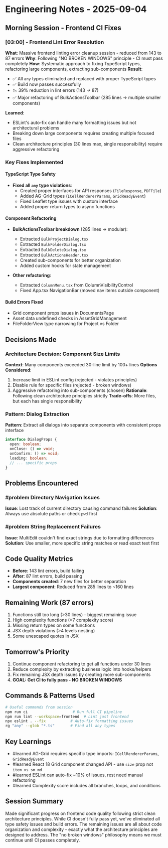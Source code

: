 # Engineering Notes - 2025-09-04

## Morning Session - Frontend CI Fixes

### [03:00] - Frontend Lint Error Resolution
**What**: Massive frontend linting error cleanup session - reduced from 143 to 87 errors
**Why**: Following "NO BROKEN WINDOWS" principle - CI must pass completely
**How**: Systematic approach to fixing TypeScript types, refactoring large components, extracting sub-components
**Result**: 
- ✅ All `any` types eliminated and replaced with proper TypeScript types
- ✅ Build now passes successfully
- 📉 39% reduction in lint errors (143 → 87)
- ✅ Major refactoring of BulkActionsToolbar (285 lines → multiple smaller components)

**Learned**: 
- ESLint's auto-fix can handle many formatting issues but not architectural problems
- Breaking down large components requires creating multiple focused files
- Clean architecture principles (30 lines max, single responsibility) require aggressive refactoring

### Key Fixes Implemented

#### TypeScript Type Safety
- **Fixed all `any` type violations**:
  - Created proper interfaces for API responses (`FileResponse`, `PDFFile`)
  - Added AG-Grid types (`ICellRendererParams`, `GridReadyEvent`)
  - Fixed Leaflet type issues with custom interface
  - Added proper return types to async functions

#### Component Refactoring
- **BulkActionsToolbar breakdown** (285 lines → modular):
  - Extracted `BulkProjectDialog.tsx`
  - Extracted `BulkFolderDialog.tsx` 
  - Extracted `BulkDeleteDialog.tsx`
  - Extracted `BulkActionsHeader.tsx`
  - Created sub-components for better organization
  - Added custom hooks for state management

- **Other refactoring**:
  - Extracted `ColumnMenu.tsx` from ColumnVisibilityControl
  - Fixed App.tsx NavigationBar (moved nav items outside component)

#### Build Errors Fixed
- Grid component props issues in DocumentsPage
- Asset data undefined checks in AssetGridManagement
- FileFolderView type narrowing for Project vs Folder

## Decisions Made

### Architecture Decision: Component Size Limits
**Context**: Many components exceeded 30-line limit by 100+ lines
**Options Considered**:
1. Increase limit in ESLint config (rejected - violates principles)
2. Disable rule for specific files (rejected - broken windows)
3. Aggressive refactoring into sub-components (chosen)
**Rationale**: Following clean architecture principles strictly
**Trade-offs**: More files, but each has single responsibility

### Pattern: Dialog Extraction
**Pattern**: Extract all dialogs into separate components with consistent props interface
```typescript
interface DialogProps {
  open: boolean;
  onClose: () => void;
  onConfirm: () => void;
  loading: boolean;
  // ... specific props
}
```

## Problems Encountered

### #problem Directory Navigation Issues
**Issue**: Lost track of current directory causing command failures
**Solution**: Always use absolute paths or check `pwd` first

### #problem String Replacement Failures
**Issue**: MultiEdit couldn't find exact strings due to formatting differences
**Solution**: Use smaller, more specific string matches or read exact text first

## Code Quality Metrics
- **Before**: 143 lint errors, build failing
- **After**: 87 lint errors, build passing
- **Components created**: 7 new files for better separation
- **Largest component**: Reduced from 285 lines to ~160 lines

## Remaining Work (87 errors)
1. Functions still too long (>30 lines) - biggest remaining issue
2. High complexity functions (>7 complexity score)
3. Missing return types on some functions
4. JSX depth violations (>4 levels nesting)
5. Some unescaped quotes in JSX

## Tomorrow's Priority
1. Continue component refactoring to get all functions under 30 lines
2. Reduce complexity by extracting business logic into hooks/helpers
3. Fix remaining JSX depth issues by creating more sub-components
4. **GOAL: Get CI to fully pass - NO BROKEN WINDOWS**

## Commands & Patterns Used
```bash
# Useful commands from session
npm run ci                    # Run full CI pipeline
npm run lint --workspace=frontend  # Lint just frontend
npx eslint . --fix           # Auto-fix formatting issues
rg "any" --glob "*.ts"       # Find all any types
```

## Key Learnings
- #learned AG-Grid requires specific type imports: `ICellRendererParams`, `GridReadyEvent`
- #learned React 18 Grid component changed API - use `size` prop not `item xs sm md`
- #learned ESLint can auto-fix ~10% of issues, rest need manual refactoring
- #learned Complexity score includes all branches, loops, and conditions

## Session Summary
Made significant progress on frontend code quality following strict clean architecture principles. While CI doesn't fully pass yet, we've eliminated all type safety issues and build errors. The remaining issues are all about code organization and complexity - exactly what the architecture principles are designed to address. The "no broken windows" philosophy means we must continue until CI passes completely.